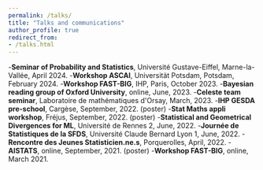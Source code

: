 ```yaml
---
permalink: /talks/
title: "Talks and communications"
author_profile: true
redirect_from: 
- /talks.html
---
```


-**Seminar of Probability and Statistics**, Université Gustave-Eiffel, Marne-la-Vallée, April 2024.
-**Workshop ASCAI**, Universität Potsdam, Potsdam, February 2024.
-**Workshop FAST-BIG**, IHP, Paris, October 2023.
-**Bayesian reading group of Oxford University**, online, June, 2023.
-**Celeste team seminar**, Laboratoire de mathématiques d'Orsay, March, 2023.
-**IHP GESDA pre-school**, Cargèse, September, 2022. (poster)
-**Stat Maths appli workshop**, Fréjus, September, 2022. (poster)
-**Statistical and Geometrical Divergences for ML**, Université de Rennes 2, June, 2022.
-**Journée de Statistiques de la SFDS**, Université Claude Bernard Lyon 1, June, 2022.
-**Rencontre des Jeunes Statisticien.ne.s**, Porquerolles, April, 2022.
-**AISTATS**, online, September, 2021. (poster)
-**Workshop FAST-BIG**, online, March 2021.